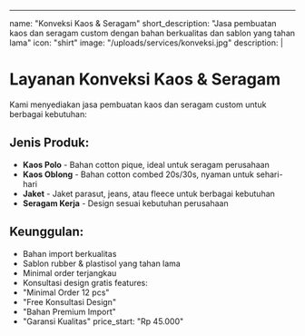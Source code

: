 ---
name: "Konveksi Kaos & Seragam"
short_description: "Jasa pembuatan kaos dan seragam custom dengan bahan berkualitas dan sablon yang tahan lama"
icon: "shirt"
image: "/uploads/services/konveksi.jpg"
description: |
  # Layanan Konveksi Kaos & Seragam
  
  Kami menyediakan jasa pembuatan kaos dan seragam custom untuk berbagai kebutuhan:
  
  ## Jenis Produk:
  
  - **Kaos Polo** - Bahan cotton pique, ideal untuk seragam perusahaan
  - **Kaos Oblong** - Bahan cotton combed 20s/30s, nyaman untuk sehari-hari
  - **Jaket** - Jaket parasut, jeans, atau fleece untuk berbagai kebutuhan
  - **Seragam Kerja** - Design sesuai kebutuhan perusahaan
  
  ## Keunggulan:
  
  - Bahan import berkualitas
  - Sablon rubber & plastisol yang tahan lama
  - Minimal order terjangkau
  - Konsultasi design gratis
features:
  - "Minimal Order 12 pcs"
  - "Free Konsultasi Design"
  - "Bahan Premium Import"
  - "Garansi Kualitas"
price_start: "Rp 45.000"